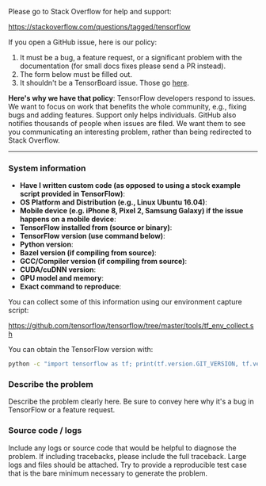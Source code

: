 Please go to Stack Overflow for help and support:

https://stackoverflow.com/questions/tagged/tensorflow

If you open a GitHub issue, here is our policy:

1. It must be a bug, a feature request, or a significant problem with the documentation (for small docs fixes please send a PR instead).
2. The form below must be filled out.
3. It shouldn't be a TensorBoard issue. Those go [here](https://github.com/tensorflow/tensorboard/issues).

**Here's why we have that policy**: TensorFlow developers respond to issues. We want to focus on work that benefits the whole community, e.g., fixing bugs and adding features. Support only helps individuals. GitHub also notifies thousands of people when issues are filed. We want them to see you communicating an interesting problem, rather than being redirected to Stack Overflow.

------------------------

### System information
- **Have I written custom code (as opposed to using a stock example script provided in TensorFlow)**:
- **OS Platform and Distribution (e.g., Linux Ubuntu 16.04)**:
- **Mobile device (e.g. iPhone 8, Pixel 2, Samsung Galaxy) if the issue happens on a mobile device**:
- **TensorFlow installed from (source or binary)**:
- **TensorFlow version (use command below)**:
- **Python version**:
- **Bazel version (if compiling from source)**:
- **GCC/Compiler version (if compiling from source)**:
- **CUDA/cuDNN version**:
- **GPU model and memory**:
- **Exact command to reproduce**:

You can collect some of this information using our environment capture script:

https://github.com/tensorflow/tensorflow/tree/master/tools/tf_env_collect.sh

You can obtain the TensorFlow version with:

```bash
python -c "import tensorflow as tf; print(tf.version.GIT_VERSION, tf.version.VERSION)"
```

### Describe the problem
Describe the problem clearly here. Be sure to convey here why it's a bug in TensorFlow or a feature request.

### Source code / logs
Include any logs or source code that would be helpful to diagnose the problem. If including tracebacks, please include the full traceback. Large logs and files should be attached. Try to provide a reproducible test case that is the bare minimum necessary to generate the problem.
